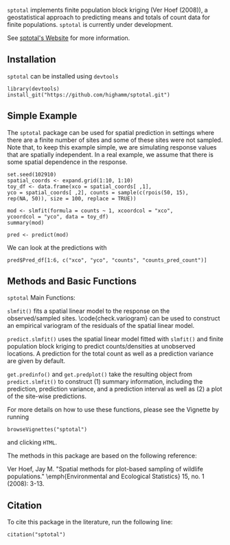 `sptotal` implements finite population block kriging (Ver Hoef (2008)), a geostatistical approach to predicting means and totals of count data for finite populations. `sptotal` is currently under development.

See [sptotal's Website](https://highamm.github.io/sptotal/index.html) for more information.

## Installation

`sptotal` can be installed using `devtools`

```{r}
library(devtools)
install_git("https://github.com/highamm/sptotal.git")
```

## Simple Example

The `sptotal` package can be used for spatial prediction in settings where there are a finite number of sites and some of these sites were not sampled. Note that, to keep this example simple, we are simulating response values that are spatially independent. In a real example, we assume that there is some spatial dependence in the response.

```{r}
set.seed(102910)
spatial_coords <- expand.grid(1:10, 1:10)
toy_df <- data.frame(xco = spatial_coords[ ,1],
yco = spatial_coords[ ,2], counts = sample(c(rpois(50, 15),
rep(NA, 50)), size = 100, replace = TRUE))

mod <- slmfit(formula = counts ~ 1, xcoordcol = "xco",
ycoordcol = "yco", data = toy_df)
summary(mod)

pred <- predict(mod)
```

We can look at the predictions with

```{r}
pred$Pred_df[1:6, c("xco", "yco", "counts", "counts_pred_count")]
```

## Methods and Basic Functions

`sptotal` Main Functions:

`slmfit()` fits a spatial linear model to the response on the
observed/sampled sites. \code{check.variogram} can be used to construct
an empirical variogram of the residuals of the spatial linear model.

`predict.slmfit()` uses the spatial linear model fitted with `slmfit()` and finite
population block kriging to predict counts/densities at unobserved locations.
A prediction for the total count as well as a prediction variance
are given by default.

`get.predinfo()` and `get.predplot()` take the resulting object from
`predict.slmfit()` to construct (1) summary information, including the
prediction, prediction variance, and a prediction interval as well as
(2) a plot of the site-wise predictions.

For more details on how to use these functions, please see the Vignette by running

```{r}
browseVignettes("sptotal")
```

and clicking `HTML`.

The methods in this package are based on the following reference:

Ver Hoef, Jay M. "Spatial methods for plot-based sampling of wildlife populations." \emph{Environmental and Ecological Statistics} 15, no. 1 (2008): 3-13.

## Citation

To cite this package in the literature, run the following line:

```{r}
citation("sptotal")
```



